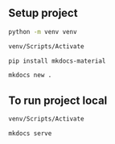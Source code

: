 ## Setup project

```bash
python -m venv venv

venv/Scripts/Activate

pip install mkdocs-material

mkdocs new .
```

## To run project local

```bash
venv/Scripts/Activate

mkdocs serve
```